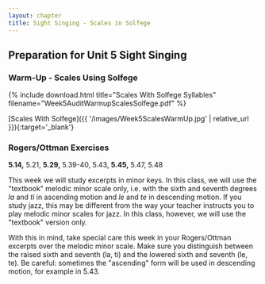 ```yaml
---
layout: chapter
title: Sight Singing - Scales in Solfege
---
```


## Preparation for Unit 5 Sight Singing

### Warm-Up - Scales Using Solfege

{% include download.html title="Scales With Solfege Syllables" filename="Week5AuditWarmupScalesSolfege.pdf" %}

[Scales With Solfege]({{ '/images/Week5ScalesWarmUp.jpg' | relative_url }}){:target='_blank'}

### Rogers/Ottman Exercises

**5.14,** 5.21, **5.29,** 5.39-40, 5.43, **5.45,** 5.47, 5.48 

This week we will study excerpts in minor keys. In this class, we will use the "textbook" melodic minor scale only, i.e. with the sixth and seventh degrees *la* and *ti* in ascending motion and *le* and *te* in descending motion. If you study jazz, this may be different from the way your teacher instructs you to play melodic minor scales for jazz. In this class, however, we will use the "textbook" version only.

With this in mind, take special care this week in your Rogers/Ottman excerpts over the melodic minor scale. Make sure you distinguish between the raised sixth and seventh (la, ti) and the lowered sixth and seventh (le, te). Be careful: sometimes the "ascending" form will be used in descending motion, for example in 5.43.